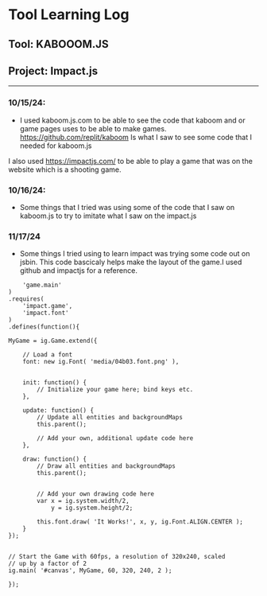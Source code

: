 # Tool Learning Log

## Tool: **KABOOOM.JS**

## Project: **Impact.js**

---

### 10/15/24:
* I used kaboom.js.com to be able to see the code that kaboom and or game pages uses to be able to make games.
https://github.com/replit/kaboom Is what I saw to see some code that I needed for kaboom.js

I also used https://impactjs.com/ to be able to play a game that was on the website which is a shooting game.

### 10/16/24:
* Some things that I tried was using some of the code that I saw on kaboom.js to try to imitate what I saw on the impact.js


### 11/17/24
* Some things I tried using to learn impact was trying some code out on jsbin. This code bascicaly helps make the layout of the game.I used github and impactjs for a reference.
```jsig.module(
	'game.main'
)
.requires(
	'impact.game',
	'impact.font'
)
.defines(function(){

MyGame = ig.Game.extend({

	// Load a font
	font: new ig.Font( 'media/04b03.font.png' ),


	init: function() {
		// Initialize your game here; bind keys etc.
	},

	update: function() {
		// Update all entities and backgroundMaps
		this.parent();

		// Add your own, additional update code here
	},

	draw: function() {
		// Draw all entities and backgroundMaps
		this.parent();


		// Add your own drawing code here
		var x = ig.system.width/2,
			y = ig.system.height/2;

		this.font.draw( 'It Works!', x, y, ig.Font.ALIGN.CENTER );
	}
});


// Start the Game with 60fps, a resolution of 320x240, scaled
// up by a factor of 2
ig.main( '#canvas', MyGame, 60, 320, 240, 2 );

});
```
<!--
* Links you used today (websites, videos, etc)
* Things you tried, progress you made, etc
* Challenges, a-ha moments, etc
* Questions you still have
* What you're going to try next
-->
